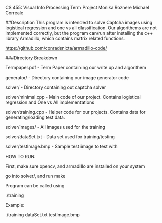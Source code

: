 CS 455: Visual Info Processing Term Project
Monika Roznere
Michael Correale

##Description
This program is intended to solve Captcha images using logistical regression and one vs all classification. Our algorithems are not implemented correctly, but the program can/run after installing the c++ library Armadillo, which contains matrix related functions.

https://github.com/conradsnicta/armadillo-code/

###Directory Breakdown

Termpaper.pdf - Term Paper containing our write up and algorithem

generator/ - Directory containing our image generator code

solver/ - Directory containing out captcha solver

solver/minimal.cpp - Main code of our project. Contains logistical regression and One vs All implementations

solver/training.cpp - Helper code for our projects. Contains data for generating/loading test data.

solver/images/ - All images used for the training

solver/dataSet.txt - Data set used for training/testing

solver/testImage.bmp - Sample test image to test with


HOW TO RUN:

First, make sure opencv, and armadillo are installed on your system

go into solver/, and run make

Program can be called using 

./training <datafile> <testing image>

Example:

./training dataSet.txt testImage.bmp


